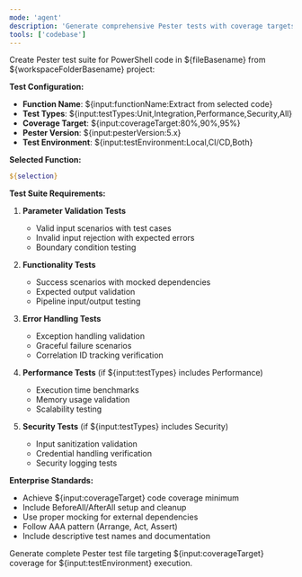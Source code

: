 ```yaml
---
mode: 'agent'
description: 'Generate comprehensive Pester tests with coverage targets'
tools: ['codebase']
---
```


Create Pester test suite for PowerShell code in ${fileBasename} from ${workspaceFolderBasename} project:

**Test Configuration:**
- **Function Name**: ${input:functionName:Extract from selected code}
- **Test Types**: ${input:testTypes:Unit,Integration,Performance,Security,All}
- **Coverage Target**: ${input:coverageTarget:80%,90%,95%}
- **Pester Version**: ${input:pesterVersion:5.x}
- **Test Environment**: ${input:testEnvironment:Local,CI/CD,Both}

**Selected Function:**
```powershell
${selection}
```

**Test Suite Requirements:**
1. **Parameter Validation Tests**
   - Valid input scenarios with test cases
   - Invalid input rejection with expected errors
   - Boundary condition testing

2. **Functionality Tests**
   - Success scenarios with mocked dependencies
   - Expected output validation
   - Pipeline input/output testing

3. **Error Handling Tests**
   - Exception handling validation
   - Graceful failure scenarios
   - Correlation ID tracking verification

4. **Performance Tests** (if ${input:testTypes} includes Performance)
   - Execution time benchmarks
   - Memory usage validation
   - Scalability testing

5. **Security Tests** (if ${input:testTypes} includes Security)
   - Input sanitization validation
   - Credential handling verification
   - Security logging tests

**Enterprise Standards:**
- Achieve ${input:coverageTarget} code coverage minimum
- Include BeforeAll/AfterAll setup and cleanup
- Use proper mocking for external dependencies
- Follow AAA pattern (Arrange, Act, Assert)
- Include descriptive test names and documentation

Generate complete Pester test file targeting ${input:coverageTarget} coverage for ${input:testEnvironment} execution.
